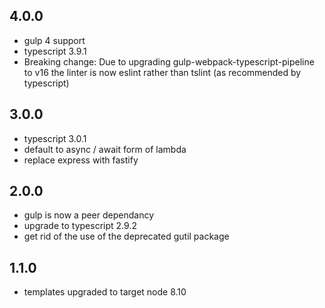 ## 4.0.0

- gulp 4 support
- typescript 3.9.1
- Breaking change: Due to upgrading gulp-webpack-typescript-pipeline to v16 the linter is now eslint rather than tslint (as recommended by typescript)

## 3.0.0

- typescript 3.0.1
- default to async / await form of lambda
- replace express with fastify

## 2.0.0

- gulp is now a peer dependancy
- upgrade to typescript 2.9.2
- get rid of the use of the deprecated gutil package

## 1.1.0

- templates upgraded to target node 8.10
